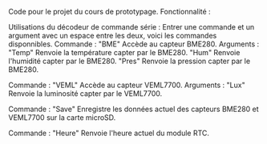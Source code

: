 Code pour le projet du cours de prototypage.
Fonctionnalité :

Utilisations du décodeur de commande série :
  Entrer une commande et un argument avec un espace entre les deux, voici les commandes disponnibles.
  Commande : "BME" Accède au capteur BME280.
    Arguments : "Temp" Renvoie la température capter par le BME280.
                "Hum" Renvoie l'humidité capter par le BME280.
                "Pres" Renvoie la pression capter par le BME280.
                
  Commande : "VEML" Accède au capteur VEML7700.
    Arguments : "Lux" Renvoie la luminosité capter par le VEML7700.
    
  Commande : "Save" Enregistre les données actuel des capteurs BME280 et VEML7700 sur la carte microSD.
  
  Commande : "Heure" Renvoie l'heure actuel du module RTC.
